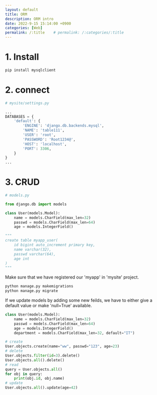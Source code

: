 ```yaml
---
layout: default
title: ORM
description: ORM intro
date: 2022-9-15 15:14:00 +0900
categories: [Web]
permalink: /:title    # permalink: /:categories/:title
---
```


# 1. Install

```sh
pip install mysqlclient
```

# 2. connect

```python
# mysite/settings.py

...
DATABASES = {
    'default': {
        'ENGINE': 'django.db.backends.mysql',
        'NAME': 'table111',
        'USER': 'root',
        'PASSWORD': 'Root1234@',
        'HOST': 'localhost',
        'PORT': 3306,
    }
}
...

```

# 3. CRUD

```python
# models.py

from django.db import models

class User(models.Model):
    name = models.CharField(max_len=32)
    passwd = models.CharField(max_len=64)
    age = models.IntegerField()

"""
create table myapp_user(
    id bigint auto_increment primary key,
    name varchar(32),
    passwd varchar(64),
    age int
)
"""

```
Make sure that we have registered our 'myapp' in 'mysite' project.
```sh
python manage.py makemigrations
python manage.py migrate
```
If we update models by adding some new feilds, we have to either give a default value or make 'null=True' available.
```python
class User(models.Model):
    name = models.CharField(max_len=32)
    passwd = models.CharField(max_len=64)
    age = models.IntegerField()
    department = models.CharField(max_len=32, default="IT")

# create
User.objects.create(name="ww", passwd="123", age=23)
# delete
User.objects.filter(id=3).delete()
User.objects.all().delete()
# read
query = User.objects.all()
for obj in query:
    print(obj.id, obj.name)
# update
User.objects.all().update(age=42)
```